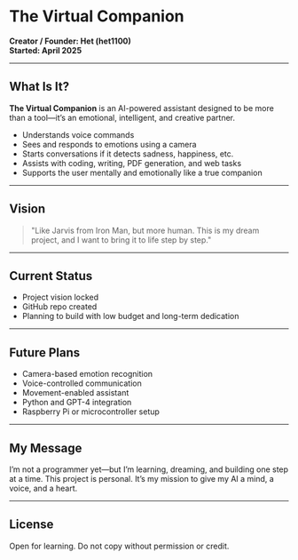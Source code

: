 # The Virtual Companion

**Creator / Founder: Het (het1100)**  
**Started: April 2025**

---

## What Is It?

**The Virtual Companion** is an AI-powered assistant designed to be more than a tool—it’s an emotional, intelligent, and creative partner.

- Understands voice commands  
- Sees and responds to emotions using a camera  
- Starts conversations if it detects sadness, happiness, etc.  
- Assists with coding, writing, PDF generation, and web tasks  
- Supports the user mentally and emotionally like a true companion  

---

## Vision

> "Like Jarvis from Iron Man, but more human. This is my dream project, and I want to bring it to life step by step."

---

## Current Status

- Project vision locked  
- GitHub repo created  
- Planning to build with low budget and long-term dedication  

---

## Future Plans

- Camera-based emotion recognition  
- Voice-controlled communication  
- Movement-enabled assistant  
- Python and GPT-4 integration  
- Raspberry Pi or microcontroller setup  

---

## My Message

I’m not a programmer yet—but I’m learning, dreaming, and building one step at a time. This project is personal. It’s my mission to give my AI a mind, a voice, and a heart.

---

## License

Open for learning. Do not copy without permission or credit.
